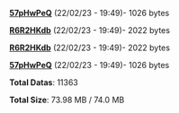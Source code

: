 [**57pHwPeQ**](/data/57pHwPeQ.txt) (22/02/23 - 19:49)- 1026 bytes

[**R6R2HKdb**](/data/R6R2HKdb.txt) (22/02/23 - 19:49)- 2022 bytes

[**R6R2HKdb**](/data/R6R2HKdb.txt) (22/02/23 - 19:49)- 2022 bytes

[**57pHwPeQ**](/data/57pHwPeQ.txt) (22/02/23 - 19:49)- 1026 bytes

**Total Datas**: 11363

**Total Size**: 73.98 MB / 74.0 MB